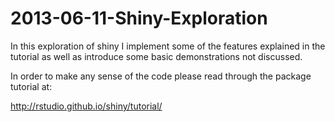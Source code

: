 2013-06-11-Shiny-Exploration
============================

In this exploration of shiny I implement some of the features explained in the tutorial as well as introduce some basic demonstrations not discussed.

In order to make any sense of the code please read through the package tutorial at:

http://rstudio.github.io/shiny/tutorial/

